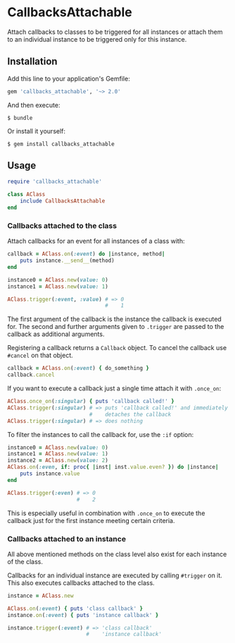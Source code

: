 # CallbacksAttachable

Attach callbacks to classes to be triggered for all instances or attach them
to an individual instance to be triggered only for this instance.

## Installation

Add this line to your application's Gemfile:

```ruby
gem 'callbacks_attachable', '~> 2.0'
```

And then execute:

    $ bundle

Or install it yourself:

    $ gem install callbacks_attachable

## Usage

```ruby
require 'callbacks_attachable'

class AClass
    include CallbacksAttachable
end
```

### Callbacks attached to the class

Attach callbacks for an event for all instances of a class with:

```ruby
callback = AClass.on(:event) do |instance, method|
    puts instance.__send__(method)
end

instance0 = AClass.new(value: 0)
instance1 = AClass.new(value: 1)

AClass.trigger(:event, :value) # => 0
                               #    1
```

The first argument of the callback is the instance the callback is executed
for. The second and further arguments given to `.trigger` are passed to the
callback as additional arguments.

Registering a callback returns a `Callback` object. To cancel the callback use
`#cancel` on that object.

```ruby
callback = AClass.on(:event) { do_something }
callback.cancel
```

If you want to execute a callback just a single time attach it with `.once_on`:

```ruby
AClass.once_on(:singular) { puts 'callback called!' }
AClass.trigger(:singular) # => puts 'callback called!' and immediately
                          #    detaches the callback
AClass.trigger(:singular) # => does nothing
```

To filter the instances to call the callback for, use the `:if` option:

```ruby
instance0 = AClass.new(value: 0)
instance1 = AClass.new(value: 1)
instance2 = AClass.new(value: 2)
AClass.on(:even, if: proc{ |inst| inst.value.even? }) do |instance|
    puts instance.value
end

AClass.trigger(:even) # => 0
                      #    2
```

This is especially useful in combination with `.once_on` to execute the
callback just for the first instance meeting certain criteria.

### Callbacks attached to an instance

All above mentioned methods on the class level also exist for each instance of
the class.

Callbacks for an individual instance are executed by calling `#trigger` on it.
This also executes callbacks attached to the class.

```ruby
instance = AClass.new

AClass.on(:event) { puts 'class callback' }
instance.on(:event) { puts 'instance callback' }

instance.trigger(:event) # => 'class callback'
                         #    'instance callback'
```